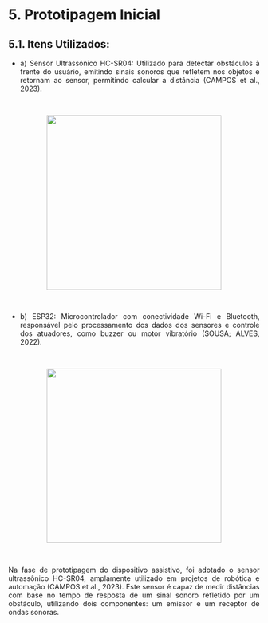# 5. Prototipagem Inicial

## 5.1. Itens Utilizados:
- <p align="justify">a) Sensor Ultrassônico HC-SR04: Utilizado para detectar obstáculos à frente do usuário, emitindo sinais sonoros que refletem nos objetos e retornam ao sensor, permitindo calcular a distância (CAMPOS et al., 2023).​

<br>


<p align="center">
  <img src="https://images.tcdn.com.br/img/img_prod/751846/sensor_ultrassonico_hc_sr04_1545_1_20201202141213.jpg" width="350">
</p>

<br>


- <p align="justify">b) ESP32: Microcontrolador com conectividade Wi-Fi e Bluetooth, responsável pelo processamento dos dados dos sensores e controle dos atuadores, como buzzer ou motor vibratório (SOUSA; ALVES, 2022).
  
<br>


<p align="center">
  <img src="https://tse1.mm.bing.net/th/id/OIP.SzIvTmvLM7csgsuN4KcGCgHaEu?rs=1&pid=ImgDetMain&o=7&rm=3" width="350">
</p>

<br>


<p align="justify">Na fase de prototipagem do dispositivo assistivo, foi adotado o sensor ultrassônico HC-SR04, amplamente utilizado em projetos de robótica e automação (CAMPOS et al., 2023). Este sensor é capaz de medir distâncias com base no tempo de resposta de um sinal sonoro refletido por um obstáculo, utilizando dois componentes: um emissor e um receptor de ondas sonoras.

